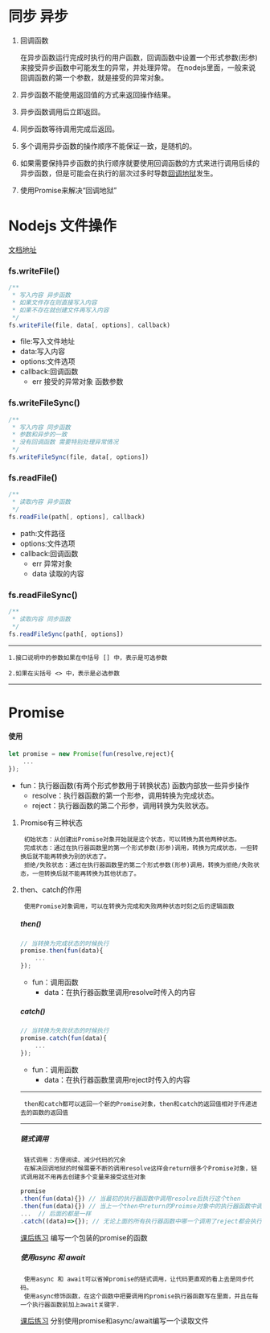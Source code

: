 # 同步 异步
1. 回调函数
    
    在异步函数运行完成时执行的用户函数，回调函数中设置一个形式参数(形参)来接受异步函数中可能发生的异常，并处理异常。
    在nodejs里面，一般来说回调函数的第一个参数，就是接受的异常对象。
2. 异步函数不能使用返回值的方式来返回操作结果。
3. 异步函数调用后立即返回。
4. 同步函数等待调用完成后返回。
5. 多个调用异步函数的操作顺序不能保证一致，是随机的。
6. 如果需要保持异步函数的执行顺序就要使用回调函数的方式来进行调用后续的异步函数，但是可能会在执行的层次过多时导数[回调地狱](https://www.cnblogs.com/yu412/p/11717701.html)发生。
7. 使用Promise来解决“回调地狱”

# Nodejs 文件操作
[文档地址](http://nodejs.cn/api/fs.html)
    
### fs.writeFile()
```js
/**
 * 写入内容 异步函数
 * 如果文件存在则直接写入内容
 * 如果不存在就创建文件再写入内容
 */
fs.writeFile(file, data[, options], callback)
```

 - file:写入文件地址
 - data:写入内容
 - options:文件选项
 - callback:回调函数
    + err 接受的异常对象 函数参数

### fs.writeFileSync()
```js
/** 
 * 写入内容 同步函数
 * 参数和异步的一致
 * 没有回调函数 需要特别处理异常情况
 */
fs.writeFileSync(file, data[, options])
```

### fs.readFile()
```js
/** 
 * 读取内容 异步函数
 */
fs.readFile(path[, options], callback)
```
- path:文件路径
- options:文件选项
- callback:回调函数
    + err 异常对象
    + data 读取的内容

### fs.readFileSync()
```js
/** 
 * 读取内容 同步函数
 */
fs.readFileSync(path[, options])
```

---

    1.接口说明中的参数如果在中括号 [] 中，表示是可选参数

    2.如果在尖括号 <> 中，表示是必选参数

---

# Promise
#### 使用
```js
let promise = new Promise(fun(resolve,reject){
    ...
});
```
- fun：执行器函数(有两个形式参数用于转换状态) 函数内部放一些异步操作
    + resolve：执行器函数的第一个形参，调用转换为完成状态。
    + reject：执行器函数的第二个形参，调用转换为失败状态。
1. Promise有三种状态
    
        初始状态：从创建出Promise对象开始就是这个状态，可以转换为其他两种状态。
        完成状态：通过在执行器函数里的第一个形式参数(形参)调用，转换为完成状态，一但转换后就不能再转换为别的状态了。
        拒绝/失败状态：通过在执行器函数里的第二个形式参数(形参)调用，转换为拒绝/失败状态，一但转换后就不能再转换为其他状态了。
2. then、catch的作用

        使用Promise对象调用，可以在转换为完成和失败两种状态时刻之后的逻辑函数
    ##### then()
    ```js
    // 当转换为完成状态的时候执行
    promise.then(fun(data){
        ...
    });
    ```
    - fun：调用函数
        + data：在执行器函数里调用resolve时传入的内容

    ##### catch()
    ```js
    // 当转换为失败状态的时候执行 
    promise.catch(fun(data){
        ...
    });
    ```
    - fun：调用函数
        + data：在执行器函数里调用reject时传入的内容
    ---
        then和catch都可以返回一个新的Promise对象，then和catch的返回值相对于传递进去的函数的返回值
    ---
    ##### 链式调用
        链式调用：方便阅读、减少代码的冗余
        在解决回调地狱的时候需要不断的调用resolve这样会return很多个Promise对象，链式调用就不用再去创建多个变量来接受这些对象

    ```js
    promise
    .then(fun(data){}) // 当最初的执行器函数中调用resolve后执行这个then
    .then(fun(data){}) // 当上一个then中return的Proimse对象中的执行器函数中调用resolve后执行这个then
    ...  // 后面的都是一样
    .catch((data)=>{}); // 无论上面的所有执行器函数中哪一个调用了reject都会执行这个catch
    ```
    [课后练习](https://github.com/yi-sheep/NodeJS/blob/master/%E7%AC%AC%E4%B8%89/promise.js) 编写一个包装的promise的函数

    ##### 使用async 和 await
        使用async 和 await可以省掉promise的链式调用，让代码更直观的看上去是同步代码。
        使用async修饰函数，在这个函数中把要调用的promise执行器函数写在里面，并且在每一个执行器函数前加上await关键字.
    [课后练习](https://github.com/yi-sheep/NodeJS/blob/master/%E7%AC%AC%E4%B8%89/test2.js) 分别使用promise和async/await编写一个读取文件
